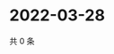 # 2022-03-28

共 0 条

<!-- BEGIN WEIBO -->
<!-- 最后更新时间 Mon Mar 28 2022 18:14:28 GMT+0800 (China Standard Time) -->

<!-- END WEIBO -->
